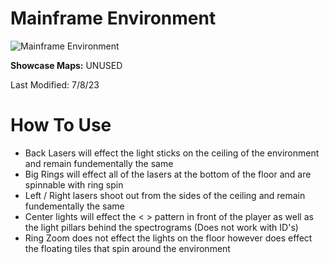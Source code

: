 # Mainframe Environment
![Mainframe Environment](Mainframe.png)

**Showcase Maps:**
UNUSED

Last Modified: 7/8/23

# How To Use

- Back Lasers will effect the light sticks on the ceiling of the environment and remain fundementally the same
- Big Rings will effect all of the lasers at the bottom of the floor and are spinnable with ring spin
- Left / Right lasers shoot out from the sides of the ceiling and remain fundementally the same
- Center lights will effect the < > pattern in front of the player as well as the light pillars behind the spectrograms (Does not work with ID's)
- Ring Zoom does not effect the lights on the floor however does effect the floating tiles that spin around the environment